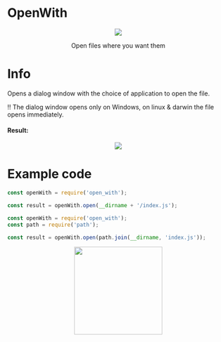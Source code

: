 # OpenWith
<p align="center">
<a href="javascript:void(0)">
<img src="https://readme-typing-svg.herokuapp.com?font=Jost&pause=10000&color=DB33F7&center=true&vCenter=true&width=435&lines=Open+With">
</a>
</p>
<p align="center">
Open files where you want them
</p>

# Info
Opens a dialog window with the choice of application to open the file.

!! The dialog window opens only on Windows, on linux & darwin the file opens immediately.

#### Result:
<p align="center">
<a href="javascript:void(0)">
<img src="https://github.com/fydne/openWith-nodejs/assets/121295212/e9e4353c-a8d0-4a62-879d-b8b041eb4432">
</a>
</p>

# Example code
```js
const openWith = require('open_with');

const result = openWith.open(__dirname + '/index.js');
```
```js
const openWith = require('open_with');
const path = require('path');

const result = openWith.open(path.join(__dirname, 'index.js'));
```

<p align="center">
<a href="javascript:void(0)">
<img src="https://profile-counter.glitch.me/openWith-nodejs/count.svg" width="200px" />
</a>
